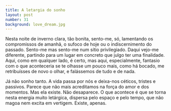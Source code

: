 ```yaml
---
title: A letargia do sonho
layout: post
number: 31
background: love_dream.jpg
---
```


Nesta noite de inverno clara, tão bonita, sento-me, só, lamentando os compromissos de amanhã, o sufoco de hoje ou o indiscernimento do passado. Sento-me mas sento-me num sítio privilegiado. Daqui vejo-me diferente, partindo para um lugar em concreto que julgo ter uma finalidade. Aqui, como em qualquer lado, é certo, mas aqui, especialmente, fantasio com o que aconteceria se te olhasse um pouco mais, como há bocado, me retribuísses de novo o olhar, e falássemos de tudo e de nada.

Já não sonho tanto. A vida passa por nós e deixa-nos céticos, tristes e passivos. Parece que não mais acreditamos na força do amor e dos momentos. Mas ela existe. Não desaparece. O que acontece é que se torna nesta energia muito letárgica, dispersa pelo espaço e pelo tempo, que não magoa nem excita em vertigem. Existe, apenas.